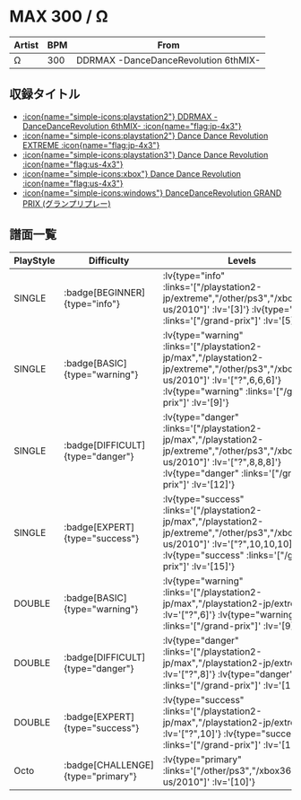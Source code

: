 # MAX 300 / Ω

|Artist|BPM|From|
|------|---|----|
|Ω|300|DDRMAX -DanceDanceRevolution 6thMIX-|

## 収録タイトル

- [ :icon{name="simple-icons:playstation2"} DDRMAX -DanceDanceRevolution 6thMIX- :icon{name="flag:jp-4x3"} ](/playstation2-jp/max)
- [ :icon{name="simple-icons:playstation2"} Dance Dance Revolution EXTREME :icon{name="flag:jp-4x3"} ](/playstation2-jp/extreme)
- [ :icon{name="simple-icons:playstation3"} Dance Dance Revolution :icon{name="flag:us-4x3"} ](/other/ps3)
- [ :icon{name="simple-icons:xbox"} Dance Dance Revolution :icon{name="flag:us-4x3"} ](/xbox360-us/2010)
- [ :icon{name="simple-icons:windows"} DanceDanceRevolution GRAND PRIX (グランプリプレー)](/grand-prix)

## 譜面一覧

|PlayStyle|Difficulty|Levels|Notes|Movie|
|---------|----------|------|-----|-----|
|SINGLE| :badge[BEGINNER]{type="info"} | :lv{type="info" :links='["/playstation2-jp/extreme","/other/ps3","/xbox360-us/2010"]' :lv='[3]'}  :lv{type="info" :links='["/grand-prix"]' :lv='[5]'} |85/0||
|SINGLE| :badge[BASIC]{type="warning"} | :lv{type="warning" :links='["/playstation2-jp/max","/playstation2-jp/extreme","/other/ps3","/xbox360-us/2010"]' :lv='["?",6,6,6]'}  :lv{type="warning" :links='["/grand-prix"]' :lv='[9]'} |264/2||
|SINGLE| :badge[DIFFICULT]{type="danger"} | :lv{type="danger" :links='["/playstation2-jp/max","/playstation2-jp/extreme","/other/ps3","/xbox360-us/2010"]' :lv='["?",8,8,8]'}  :lv{type="danger" :links='["/grand-prix"]' :lv='[12]'} |373/35||
|SINGLE| :badge[EXPERT]{type="success"} | :lv{type="success" :links='["/playstation2-jp/max","/playstation2-jp/extreme","/other/ps3","/xbox360-us/2010"]' :lv='["?",10,10,10]'}  :lv{type="success" :links='["/grand-prix"]' :lv='[15]'} |555/2||
|DOUBLE| :badge[BASIC]{type="warning"} | :lv{type="warning" :links='["/playstation2-jp/max","/playstation2-jp/extreme"]' :lv='["?",6]'}  :lv{type="warning" :links='["/grand-prix"]' :lv='[9]'} |263/8||
|DOUBLE| :badge[DIFFICULT]{type="danger"} | :lv{type="danger" :links='["/playstation2-jp/max","/playstation2-jp/extreme"]' :lv='["?",8]'}  :lv{type="danger" :links='["/grand-prix"]' :lv='[12]'} |347/5||
|DOUBLE| :badge[EXPERT]{type="success"} | :lv{type="success" :links='["/playstation2-jp/max","/playstation2-jp/extreme"]' :lv='["?",10]'}  :lv{type="success" :links='["/grand-prix"]' :lv='[15]'} |485/2||
|Octo| :badge[CHALLENGE]{type="primary"} | :lv{type="primary" :links='["/other/ps3","/xbox360-us/2010"]' :lv='[10]'} |||
